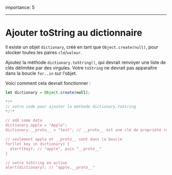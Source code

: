 importance: 5

---

# Ajouter toString au dictionnaire

Il existe un objet `dictionary`, créé en tant que `Object.create(null)`, pour stocker toutes les paires `clé`/`valeur`.

Ajoutez la méthode `dictionary.toString()`, qui devrait renvoyer une liste de clés délimitée par des virgules.
Votre `toString` ne devrait pas apparaître dans la boucle `for..in` sur l'objet.

Voici comment cela devrait fonctionner :

```js
let dictionary = Object.create(null);

*!*
// votre code pour ajouter la méthode dictionary.toString
*/!*

// add some data
dictionary.apple = "Apple";
dictionary.__proto__ = "test"; // __proto__ est une clé de propriété régulière ici

// seulement apple et __proto__ sont dans la boucle
for(let key in dictionary) {
  alert(key); // "apple", puis "__proto__"
}

// votre toString en action
alert(dictionary); // "apple,__proto__"
```

